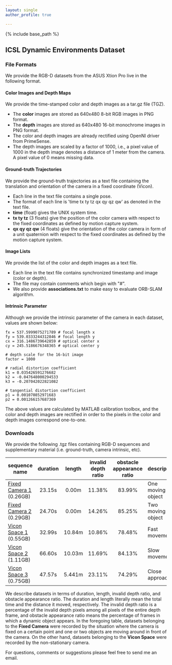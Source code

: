 ```yaml
---
layout: single
author_profile: true

---
```


{% include base_path %}

## ICSL Dynamic Environments Dataset

### File Formats
We provide the RGB-D datasets from the ASUS Xtion Pro live in the following format.

#### Color Images and Depth Maps

We provide the time-stamped color and depth images as a tar.gz file (TGZ). 

* The **color** images are stored as 640x480 8-bit RGB images in PNG format.
* The **depth** images are stored as 640x480 16-bit monochrome images in PNG format.
* The color and depth images are already rectified using OpenNI driver from PrimeSense.
* The depth images are scaled by a factor of 1000, i.e., a pixel value of 1000 in the depth image denotes a distance of 1 meter from the camera. A pixel value of 0 means missing data.

#### Ground-truth Trajectories

We provide the ground-truth trajectories as a text file containing the translation and orientation of the camera in a fixed coordinate (Vicon). 

* Each line in the text file contains a single pose.
* The format of each line is 'time tx ty tz qx qy qz qw' as denoted in the text file.
* **time** (float) gives the UNIX system time.
* **tx ty tz** (3 floats) give the position of the color camera with respect to the fixed coordinates as defined by motion capture system.
* **qx qy qz qw** (4 floats) give the orientation of the color camera in form of a unit quaternion with respect to the fixed coordinates as defined by the motion capture system.

#### Image Lists

We provide the list of the color and depth images as a text file.
	
* Each line in the text file contains synchronized timestamp and image (color or depth).
* The file may contain comments which begin with "#".
* We also provide **associations.txt** to make easy to evaluate ORB-SLAM algorithm.

#### Intrinsic Parameter

Although we provide the intrinsic parameter of the camera in each dataset, values are shown below:

```
fx = 537.5999075271789 # focal length x
fy = 539.0333244312846 # focal length y
cx = 316.1486739642859 # optical center x
cy = 245.5186676348365 # optical center y

# depth scale for the 16-bit image
factor = 1000

# radial distortion coefficient
k1 = 0.035426591276682
k2 = -0.047648000294533
k3 = -0.207042022821082

# tangential distortion coefficient
p1 = 0.001070852971683
p2 = 0.001266157687369
```

The above values are calculated by MATLAB calibration toolbox, and the color and depth images are rectified in order to the pixels in the color and depth images correspond one-to-one.

### Downloads

We provide the following .tgz files containing RGB-D sequences and supplementary material (i.e. ground-truth, camera intrinsic, etc). 

| sequence name | duration | length | invalid depth ratio | obstacle appearance ratio | description |
|---------------|:--------:|:------:|:-------------------:|:-------------------------:|-------------|
| [Fixed Camera 1](http://icsl.snu.ac.kr/sangillee/rgbd_dataset_fixed1.tgz) (0.26GB) | 23.15s | 0.00m | 11.38% | 83.99% | One moving object |
| [Fixed Camera 2](http://icsl.snu.ac.kr/sangillee/rgbd_dataset_fixed2.tgz) (0.29GB) | 24.70s | 0.00m | 14.26% | 85.25% | Two moving object |
| [Vicon Space 1](http://icsl.snu.ac.kr/sangillee/rgbd_dataset_vicon1.tgz) (0.55GB) | 32.99s | 10.84m | 10.86% | 78.48% | Fast movement |
| [Vicon Space 2](http://icsl.snu.ac.kr/sangillee/rgbd_dataset_vicon2.tgz) (1.11GB) | 66.60s | 10.03m | 11.69% | 84.13% | Slow movement |
| [Vicon Space 3](http://icsl.snu.ac.kr/sangillee/rgbd_dataset_vicon3.tgz) (0.75GB) | 47.57s | 5.441m | 23.11% | 74.29% | Close approach |

We describe datasets in terms of duration, length, invalid depth ratio, and obstacle appearance ratio. The duration and length literally mean the total time and the distance it moved, respectively. The invalid depth ratio is a percentage of the invalid depth pixels among all pixels of the entire depth frame, and obstacle appearance ratio means the percentage of frames in which a dynamic object appears. In the foregoing table, datasets belonging to the **Fixed Camera** were recorded by the situation where the camera is fixed on a certain point and one or two objects are moving around in front of the camera. On the other hand, datasets belonging to the **Vicon Space** were recorded by the non-stationary camera.

For questions, comments or suggestions please feel free to send me an email.
